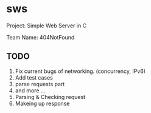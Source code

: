 sws
===

Project: Simple Web Server in C

Team Name: 404NotFound


## TODO
1. Fix current bugs of networking. (concurrency, IPv6)
2. Add test cases
3. parse requests part
4. and more ...
5. Parsing & Checking request
6. Makeing up response
